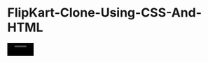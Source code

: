 # FlipKart-Clone-Using-CSS-And-HTML

<video src="https://www.linkedin.com/posts/sandip--maity_design-html-project-activity-7055282155878326272--tx8?utm_source=share&utm_medium=member_android" height="30vh"> </video>
